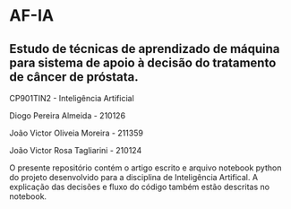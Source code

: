 # AF-IA

## Estudo de técnicas de aprendizado de máquina para sistema de apoio à decisão do tratamento de câncer de próstata.

CP901TIN2 - Inteligência Artificial

Diogo Pereira Almeida - 210126

João Victor Oliveia Moreira - 211359

João Victor Rosa Tagliarini - 210124

O presente repositório contém o artigo escrito e arquivo notebook python do projeto desenvolvido para a disciplina de Inteligência Artifical. A explicação das decisões e fluxo do código também estão descritas no notebook.

